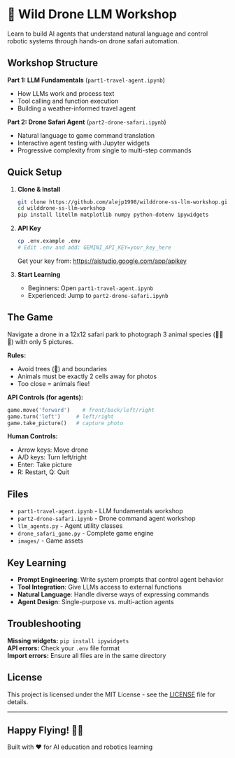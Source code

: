 # 🚁 Wild Drone LLM Workshop

Learn to build AI agents that understand natural language and control robotic systems through hands-on drone safari automation.

## Workshop Structure

**Part 1: LLM Fundamentals** (`part1-travel-agent.ipynb`)
- How LLMs work and process text
- Tool calling and function execution
- Building a weather-informed travel agent

**Part 2: Drone Safari Agent** (`part2-drone-safari.ipynb`)
- Natural language to game command translation
- Interactive agent testing with Jupyter widgets
- Progressive complexity from single to multi-step commands

## Quick Setup

1. **Clone & Install**

   ```bash
   git clone https://github.com/alejp1998/wilddrone-ss-llm-workshop.git
   cd wilddrone-ss-llm-workshop
   pip install litellm matplotlib numpy python-dotenv ipywidgets
   ```

2. **API Key**

   ```bash
   cp .env.example .env
   # Edit .env and add: GEMINI_API_KEY=your_key_here
   ```

   Get your key from: <https://aistudio.google.com/app/apikey>

3. **Start Learning**

   - Beginners: Open `part1-travel-agent.ipynb`
   - Experienced: Jump to `part2-drone-safari.ipynb`

## The Game

Navigate a drone in a 12x12 safari park to photograph 3 animal species (🦓🐘🦌) with only 5 pictures.

**Rules:**

- Avoid trees (🌳) and boundaries 
- Animals must be exactly 2 cells away for photos
- Too close = animals flee!

**API Controls (for agents):**

```python
game.move('forward')    # front/back/left/right  
game.turn('left')     # left/right
game.take_picture()   # capture photo
```

**Human Controls:**

- Arrow keys: Move drone
- A/D keys: Turn left/right  
- Enter: Take picture
- R: Restart, Q: Quit

## Files

- `part1-travel-agent.ipynb` - LLM fundamentals workshop
- `part2-drone-safari.ipynb` - Drone command agent workshop  
- `llm_agents.py` - Agent utility classes
- `drone_safari_game.py` - Complete game engine
- `images/` - Game assets

## Key Learning

- **Prompt Engineering**: Write system prompts that control agent behavior
- **Tool Integration**: Give LLMs access to external functions
- **Natural Language**: Handle diverse ways of expressing commands
- **Agent Design**: Single-purpose vs. multi-action agents

## Troubleshooting

**Missing widgets:** `pip install ipywidgets`  
**API errors:** Check your `.env` file format  
**Import errors:** Ensure all files are in the same directory

## License

This project is licensed under the MIT License - see the [LICENSE](LICENSE) file for details.

---

## Happy Flying! 🚁📸

Built with ❤️ for AI education and robotics learning
